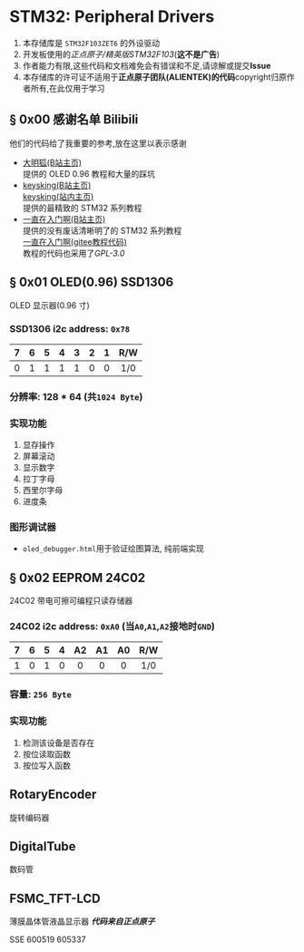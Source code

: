 # STM32: Peripheral Drivers
1. 本存储库是 `STM32F103ZET6` 的外设驱动
2. 开发板使用的*正点原子/精英版STM32F103*(**这不是广告**)
3. 作者能力有限,这些代码和文档难免会有错误和不足,请谅解或提交**Issue**
4. 本存储库的许可证不适用于**正点原子团队(ALIENTEK)的代码**copyright归原作者所有,在此仅用于学习

## § 0x00 感谢名单 Bilibili
他们的代码给了我重要的参考,放在这里以表示感谢
- [大明狐(B站主页)](https://space.bilibili.com/3162360)<br>
    提供的 OLED 0.96 教程和大量的踩坑
- [keysking(B站主页)](https://space.bilibili.com/6100925)<br>
    [keysking(站内主页)](https://github.com/keysking)<br>
    提供的最精致的 STM32 系列教程
- [一直在入门啊(B站主页)](https://space.bilibili.com/2044983862)<br>
    提供的没有废话清晰明了的 STM32 系列教程<br>
    [一直在入门啊(gitee教程代码)](https://gitee.com/siyu233/Stm32Code_1)<br>
    教程的代码也采用了*GPL-3.0*


## § 0x01 OLED(0.96) SSD1306
OLED 显示器(0.96 寸)
### SSD1306 i2c address: `0x78`
|   7   |   6   |   5   |   4   |   3   |   2   |   1   |  R/W  |
| :---: | :---: | :---: | :---: | :---: | :---: | :---: | :---: |
|   0   |   1   |   1   |   1   |   1   |   0   |   0   |  1/0  |
### 分辨率: 128 * 64 (共`1024 Byte`)
### 实现功能
1. 显存操作
2. 屏幕滚动
3. 显示数字
4. 拉丁字母
5. 西里尔字母
6. 进度条
### 图形调试器
- `oled_debugger.html`用于验证绘图算法, 纯前端实现

## § 0x02 EEPROM 24C02
24C02 带电可擦可编程只读存储器
### 24C02 i2c address: `0xA0` (当`A0`,`A1`,`A2`接地时`GND`)
|   7   |   6   |   5   |   4   |  A2   |  A1   |  A0   |  R/W  |
| :---: | :---: | :---: | :---: | :---: | :---: | :---: | :---: |
|   1   |   0   |   1   |   0   |   0   |   0   |   0   |  1/0  |
### 容量: `256 Byte`
### 实现功能
1. 检测该设备是否存在
2. 按位读取函数
3. 按位写入函数


## RotaryEncoder
旋转编码器


## DigitalTube
数码管


## FSMC_TFT-LCD
薄膜晶体管液晶显示器
***代码来自正点原子***


SSE 600519 605337

